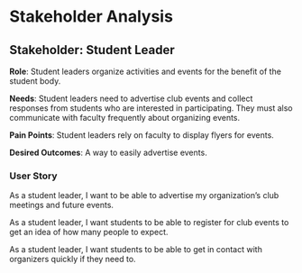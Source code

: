 # Stakeholder Analysis 

## Stakeholder: Student Leader

**Role**: Student leaders organize activities and events for the benefit of the student body. 

**Needs**: Student leaders need to advertise club events and collect responses from students who are interested in participating. They must also communicate with faculty frequently about organizing events.  

**Pain Points**: Student leaders rely on faculty to display flyers for events.  

**Desired Outcomes**: A way to easily advertise events.  

### User Story  

As a student leader, I want to be able to advertise my organization’s club meetings and future events. 

As a student leader, I want students to be able to register for club events to get an idea of how many people to expect.  

As a student leader, I want students to be able to get in contact with organizers quickly if they need to.
